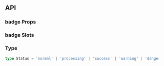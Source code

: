 ## API

### badge Props

<field-table :data="badgeProps"/>

### badge Slots

<field-table :data="badgeSlots" type="slots"/>

### Type

```typescript
type Status = 'normal' | 'processing' | 'success' | 'warning' | 'danger';
```

<script setup>
import { ref } from 'vue';

const badgeProps = ref([
  {
    name: 'text',
    desc: '自定义提示内容',
    type: 'string',
    value: '-',
  },
  {
    name: 'dot',
    desc: '显示为小红点',
    type: 'boolean',
    value: 'false',
  },
  {
    name: 'dot-style',
    desc: '徽标的样式',
    type: 'object',
    value: '-',
  },
  {
    name: 'max-count',
    desc: '徽标最大显示数值，如果count超过这个数值会显示为maxCount',
    type: 'number',
    value: '99',
  },
  {
    name: 'offset',
    desc: '设置徽标位置的偏移',
    type: 'number[]',
    value: '[]',
  },
  {
    name: 'color',
    desc: '内置的一些颜色',
    type: 'ColorType | string',
    value: '-',
  },
  {
    name: 'status',
    desc: '徽标的状态类型',
    type: 'Status',
    value: '-',
  },
  {
    name: 'count',
    desc: '徽标显示的数字',
    type: 'number',
    value: '-',
  },
]);

const badgeSlots = ref([
  {
    name: 'content',
    desc: '徽标文字内容',
    type: '-',
    value: '-',
  },
]);
</script>
